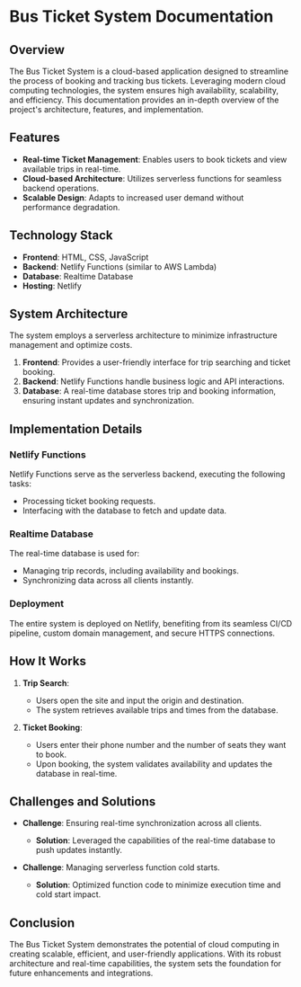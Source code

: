 # Bus Ticket System Documentation

## Overview

The Bus Ticket System is a cloud-based application designed to streamline the process of booking and tracking bus tickets. Leveraging modern cloud computing technologies, the system ensures high availability, scalability, and efficiency. This documentation provides an in-depth overview of the project's architecture, features, and implementation.

## Features

-   **Real-time Ticket Management**: Enables users to book tickets and view available trips in real-time.
-   **Cloud-based Architecture**: Utilizes serverless functions for seamless backend operations.
-   **Scalable Design**: Adapts to increased user demand without performance degradation.

## Technology Stack

-   **Frontend**: HTML, CSS, JavaScript
-   **Backend**: Netlify Functions (similar to AWS Lambda)
-   **Database**: Realtime Database
-   **Hosting**: Netlify

## System Architecture

The system employs a serverless architecture to minimize infrastructure management and optimize costs.

1.  **Frontend**: Provides a user-friendly interface for trip searching and ticket booking.
2.  **Backend**: Netlify Functions handle business logic and API interactions.
3.  **Database**: A real-time database stores trip and booking information, ensuring instant updates and synchronization.

## Implementation Details

### Netlify Functions

Netlify Functions serve as the serverless backend, executing the following tasks:

-   Processing ticket booking requests.
-   Interfacing with the database to fetch and update data.

### Realtime Database

The real-time database is used for:

-   Managing trip records, including availability and bookings.
-   Synchronizing data across all clients instantly.

### Deployment

The entire system is deployed on Netlify, benefiting from its seamless CI/CD pipeline, custom domain management, and secure HTTPS connections.

## How It Works

1.  **Trip Search**:
    
    -   Users open the site and input the origin and destination.
    -   The system retrieves available trips and times from the database.
2.  **Ticket Booking**:
    
    -   Users enter their phone number and the number of seats they want to book.
    -   Upon booking, the system validates availability and updates the database in real-time.

## Challenges and Solutions

-   **Challenge**: Ensuring real-time synchronization across all clients.
    
      -   **Solution**: Leveraged the capabilities of the real-time database to push updates instantly.
-   **Challenge**: Managing serverless function cold starts.
    
    -   **Solution**: Optimized function code to minimize execution time and cold start impact.


## Conclusion

The Bus Ticket System demonstrates the potential of cloud computing in creating scalable, efficient, and user-friendly applications. With its robust architecture and real-time capabilities, the system sets the foundation for future enhancements and integrations.